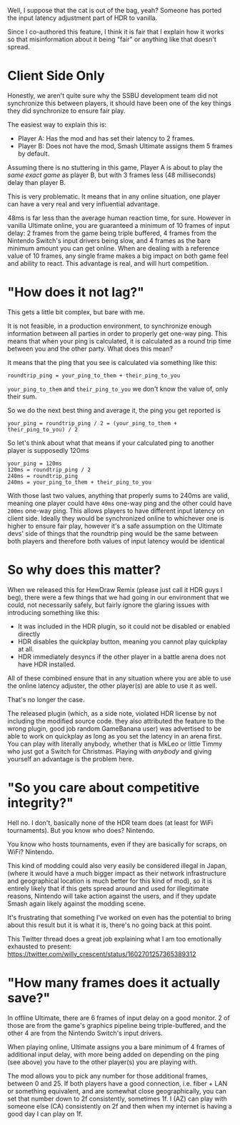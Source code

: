Well, I suppose that the cat is out of the bag, yeah? Someone has ported the input latency adjustment part of HDR to vanilla.

Since I co-authored this feature, I think it is fair that I explain how it works so that misinformation about it being "fair" or anything like that doesn't spread.

# Client Side Only
Honestly, we aren't quite sure why the SSBU development team did not synchronize this between players, it should have been one of the key things they did synchronize to ensure fair play.

The easiest way to explain this is:
- Player A: Has the mod and has set their latency to 2 frames.
- Player B: Does not have the mod, Smash Ultimate assigns them 5 frames by default.

Assuming there is no stuttering in this game, Player A is about to play the *same exact game* as player B, but with 3 frames less (48 milliseconds) delay than player B.

This is very problematic. It means that in any online situation, one player can have a very real and very influential advantage.

48ms is far less than the average human reaction time, for sure. However in vanilla Ultimate online, you are guaranteed a minimum of 10 frames of input delay: 2 frames from the game being triple buffered, 4 frames from the Nintendo Switch's input drivers being slow, and 4 frames as the bare minimum amount you can get online. When are dealing with a reference value of 10 frames, any single frame makes a big impact on both game feel and ability to react. This advantage is real, and will hurt competition.

# "How does it not lag?"
This gets a little bit complex, but bare with me.

It is not feasible, in a production environment, to synchronize enough information between all parties in order to properly get one-way ping. This means that when your ping is calculated, it is calculated as a round trip time between you and the other party. What does this mean?

It means that the ping that you see is calculated via something like this:
```
roundtrip_ping = your_ping_to_them + their_ping_to_you
```
`your_ping_to_them` and `their_ping_to_you` we don't know the value of, only their sum.

So we do the next best thing and average it, the ping you get reported is
```
your_ping = roundtrip_ping / 2 = (your_ping_to_them + their_ping_to_you) / 2
```
So let's think about what that means if your calculated ping to another player is supposedly 120ms
```
your_ping = 120ms
120ms = roundtrip_ping / 2
240ms = roundtrip_ping
240ms = your_ping_to_them + their_ping_to_you
```

With those last two values, anything that properly sums to 240ms are valid, meaning one player could have `40ms` one-way ping and the other could have `200ms` one-way ping. This allows players to have different input latency on client side. Ideally they would be synchronized online to whichever one is higher to ensure fair play, however it's a safe assumption on the Ultimate devs' side of things that the roundtrip ping would be the same between both players and therefore both values of input latency would be identical

# So why does this matter?
When we released this for HewDraw Remix (please just call it HDR guys I beg), there were a few things that we had going in our environment that we could, not necessarily safely, but fairly ignore the glaring issues with introducing something like this:
- It was included in the HDR plugin, so it could not be disabled or enabled directly
- HDR disables the quickplay button, meaning you cannot play quickplay at all.
- HDR immediately desyncs if the other player in a battle arena does not have HDR installed.

All of these combined ensure that in any situation where you are able to use the online latency adjuster, the other player(s) are able to use it as well.

That's no longer the case.

The released plugin (which, as a side note, violated HDR license by not including the modified source code. they also attributed the feature to the wrong plugin, good job random GameBanana user) was advertised to be able to work on quickplay as long as you set the latency in an arena first. You can play with literally anybody, whether that is MkLeo or little Timmy who just got a Switch for Christmas. Playing with *anybody* and giving yourself an advantage is the problem here.

# "So you care about competitive integrity?"
Hell no. I don't, basically none of the HDR team does (at least for WiFi tournaments). But you know who does? Nintendo.

You know who hosts tournaments, even if they are basically for scraps, on WiFi? Nintendo.

This kind of modding could also very easily be considered illegal in Japan, (where it would have a much bigger impact as their network infrastructure and geographical location is much better for this kind of mod), so it is entirely likely that if this gets spread around and used for illegitimate reasons, Nintendo will take action against the users, and if they update Smash again likely against the modding scene.

It's frustrating that something I've worked on even has the potential to bring about this result but it is what it is, there's no going back at this point.

This Twitter thread does a great job explaining what I am too emotionally exhausted to present: https://twitter.com/willy_crescent/status/1602701257365389312

# "How many frames does it actually save?"
In offline Ultimate, there are 6 frames of input delay on a good monitor. 2 of those are from the game's graphics pipeline being triple-buffered, and the other 4 are from the Nintendo Switch's input drivers.

When playing online, Ultimate assigns you a bare minimum of 4 frames of additional input delay, with more being added on depending on the ping (see above) you have to the other player(s) you are playing with.

The mod allows you to pick any number for those additional frames, between 0 and 25. If both players have a good connection, i.e. fiber + LAN or something equivalent, and are somewhat close geographically, you can set that number down to 2f consistently, sometimes 1f. I (AZ) can play with someone else (CA) consistently on 2f and then when my internet is having a good day I can play on 1f.